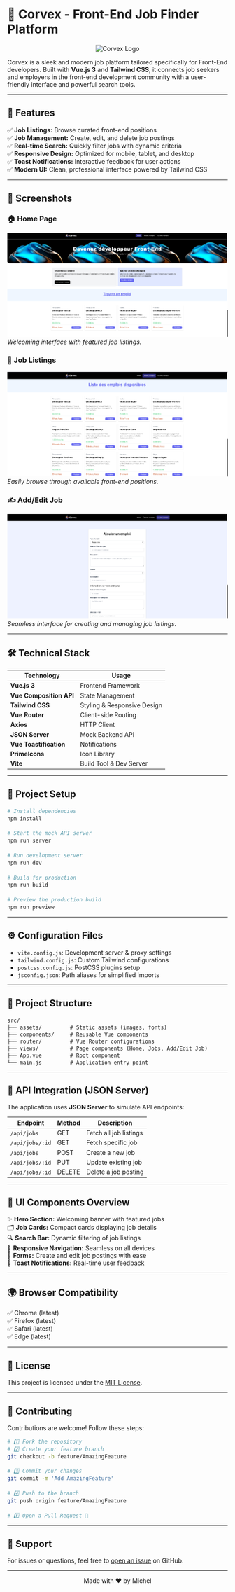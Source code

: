# 🌟 Corvex - Front-End Job Finder Platform

<div align="center">
  <img src="screenshots/hero.png" alt="Corvex Logo" width="600"/>
</div>

Corvex is a sleek and modern job platform tailored specifically for Front-End developers. Built with **Vue.js 3** and **Tailwind CSS**, it connects job seekers and employers in the front-end development community with a user-friendly interface and powerful search tools.

---

## 🚀 Features

✅ **Job Listings:** Browse curated front-end positions  
✅ **Job Management:** Create, edit, and delete job postings  
✅ **Real-time Search:** Quickly filter jobs with dynamic criteria  
✅ **Responsive Design:** Optimized for mobile, tablet, and desktop  
✅ **Toast Notifications:** Interactive feedback for user actions  
✅ **Modern UI:** Clean, professional interface powered by Tailwind CSS

---

## 📸 Screenshots

### 🏠 Home Page

![Home Page](images-readme/1.png)  
_Welcoming interface with featured job listings._

### 📄 Job Listings

![Job Listings](images-readme/2.png)  
_Easily browse through available front-end positions._

### ✍️ Add/Edit Job

![Add Job](images-readme/3.png)  
_Seamless interface for creating and managing job listings._

---

## 🛠️ Technical Stack

| **Technology**          | **Usage**                   |
| ----------------------- | --------------------------- |
| **Vue.js 3**            | Frontend Framework          |
| **Vue Composition API** | State Management            |
| **Tailwind CSS**        | Styling & Responsive Design |
| **Vue Router**          | Client-side Routing         |
| **Axios**               | HTTP Client                 |
| **JSON Server**         | Mock Backend API            |
| **Vue Toastification**  | Notifications               |
| **PrimeIcons**          | Icon Library                |
| **Vite**                | Build Tool & Dev Server     |

---

## 🚀 Project Setup

```bash
# Install dependencies
npm install

# Start the mock API server
npm run server

# Run development server
npm run dev

# Build for production
npm run build

# Preview the production build
npm run preview
```

---

## ⚙️ Configuration Files

- `vite.config.js`: Development server & proxy settings
- `tailwind.config.js`: Custom Tailwind configurations
- `postcss.config.js`: PostCSS plugins setup
- `jsconfig.json`: Path aliases for simplified imports

---

## 📂 Project Structure

```plaintext
src/
├── assets/         # Static assets (images, fonts)
├── components/     # Reusable Vue components
├── router/         # Vue Router configurations
├── views/          # Page components (Home, Jobs, Add/Edit Job)
├── App.vue         # Root component
└── main.js         # Application entry point
```

---

## 🔌 API Integration (JSON Server)

The application uses **JSON Server** to simulate API endpoints:

| **Endpoint**    | **Method** | **Description**        |
| --------------- | ---------- | ---------------------- |
| `/api/jobs`     | GET        | Fetch all job listings |
| `/api/jobs/:id` | GET        | Fetch specific job     |
| `/api/jobs`     | POST       | Create a new job       |
| `/api/jobs/:id` | PUT        | Update existing job    |
| `/api/jobs/:id` | DELETE     | Delete a job posting   |

---

## 🎨 UI Components Overview

✨ **Hero Section:** Welcoming banner with featured jobs  
🗂️ **Job Cards:** Compact cards displaying job details  
🔍 **Search Bar:** Dynamic filtering of job listings  
📱 **Responsive Navigation:** Seamless on all devices  
📝 **Forms:** Create and edit job postings with ease  
🔔 **Toast Notifications:** Real-time user feedback

---

## 🌍 Browser Compatibility

✅ Chrome (latest)  
✅ Firefox (latest)  
✅ Safari (latest)  
✅ Edge (latest)

---

## 📜 License

This project is licensed under the [MIT License](LICENSE).

---

## 🤝 Contributing

Contributions are welcome! Follow these steps:

```bash
# 1️⃣ Fork the repository
# 2️⃣ Create your feature branch
git checkout -b feature/AmazingFeature

# 3️⃣ Commit your changes
git commit -m 'Add AmazingFeature'

# 4️⃣ Push to the branch
git push origin feature/AmazingFeature

# 5️⃣ Open a Pull Request 🚀
```

---

## 💬 Support

For issues or questions, feel free to [open an issue](https://github.com/yourusername/corvex/issues) on GitHub.

---

<div align="center">
  Made with ❤️ by Michel
</div>
